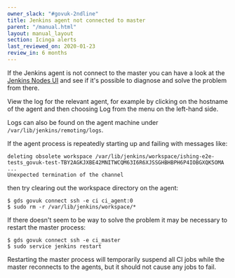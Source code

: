```yaml
---
owner_slack: "#govuk-2ndline"
title: Jenkins agent not connected to master
parent: "/manual.html"
layout: manual_layout
section: Icinga alerts
last_reviewed_on: 2020-01-23
review_in: 6 months
---
```


If the Jenkins agent is not connect to the master you can have a look at the [Jenkins Nodes UI][jenkins-nodes] and see
if it's possible to diagnose and solve the problem from there.

[jenkins-nodes]: https://ci.integration.publishing.service.gov.uk/computer/

View the log for the relevant agent, for example by clicking on the hostname of the agent and then choosing Log from the menu on the left-hand side.

Logs can also be found on the agent machine under `/var/lib/jenkins/remoting/logs`.

If the agent process is repeatedly starting up and failing with messages like:

```
deleting obsolete workspace /var/lib/jenkins/workspace/ishing-e2e-tests_govuk-test-TBY2AGKJXBE42MNITWCQM63I6R6XJSSGHBHBPH6P4IOBGXQK5OMA
...
Unexpected termination of the channel
```

then try clearing out the workspace directory on the agent:

```
$ gds govuk connect ssh -e ci ci_agent:0
$ sudo rm -r /var/lib/jenkins/workspace/*
```

If there doesn't seem to be way to solve the problem it may be necessary to restart the master process:

```
$ gds govuk connect ssh -e ci_master
$ sudo service jenkins restart
```

Restarting the master process will temporarily suspend all CI jobs while the master reconnects to the agents, but it should not cause any jobs to fail.
